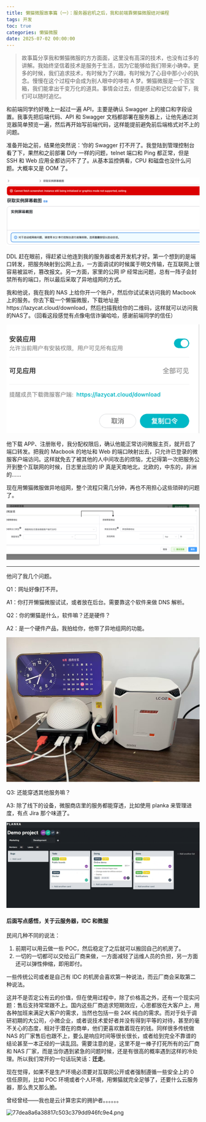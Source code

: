 ```yaml
---
title: 懒猫微服故事篇（一）：服务器宕机之后，我和前端靠懒猫微服结对编程
tags: 开发
toc: true
categories: 懒猫微服
date: 2025-07-02 00:00:00
---
```


> 故事篇分享我和懒猫微服的方方面面，这里没有高深的技术，也没有过多的讲解。我始终坚信着技术是服务于生活，因为它能够给我们带来小确幸。更多的时候，我们追求技术，有时候为了兴趣，有时候为了心目中那小小的执念。慢慢在这个过程中会成为别人眼中的哆啦 A 梦。懒猫微服是一个百宝箱，我们能拿出千变万化的道具。事情会过去，但是感动和记忆会留下，我们可以随时追忆。

和前端同学约好晚上一起过一遍 API，主要是确认 Swagger 上的接口和字段设置。我事先把后端代码、API 和 Swagger 文档都部署在服务器上，让他先通过浏览器简单预览一遍，然后再开始写前端代码，这样能提前避免前后端格式对不上的问题。

准备开始之前，结果他突然说：‘你的 Swagger 打不开了。我登陆到管理控制台看了下，果然和之前部署 Dify 一样的问题，telnet 端口和 Ping 都正常，但是 SSH 和 Web 应用全都访问不了了。从基本监控俩看，CPU 和磁盘也没什么问题。大概率又是 OOM 了。

![image-20250522074447237](https://raw.githubusercontent.com/cloudsmithy/picgo-imh/master/image-20250522074447237.png)

DDL 赶在眼前，得赶紧让他连到我的服务器或者开发机才好。第一个想到的是端口转发，把服务映射到公网上去，一方面调试的时候属于明文传输，在互联网上很容易被监听，篡改报文。另一方面，家里的公网 IP 经常出问题，总有一阵子会封禁所有的端口，所以最后采取了异地组网的方式。

我和他说，我在我的 NAS 上给你开一个账户，然后你试试来访问我的 Macbook 上的服务。你去下载一个懒猫微服，下载地址是https://lazycat.cloud/download，然后扫描我给你的二维码，这样就可以访问我的NAS了。（回看这段感觉有点像电信诈骗哈哈，感谢前端同学的信任）

![image-20250522074640499](https://raw.githubusercontent.com/cloudsmithy/picgo-imh/master/image-20250522074640499.png)

他下载 APP、注册账号，我分配权限后，确认他能正常访问微服主页，就开启了端口转发。把我的 Macbook 的地址和 Web 的端口映射出去，只允许已登录的微服客户端访问。这样就免去了被其他的人中间攻击的烦恼，尤记得第一次把服务公开到整个互联网的时候，日志里出现的 IP 真是天南地北，北欧的，中东的，非洲的......

现在用懒猫微服做异地组网，整个流程只需几分钟，再也不用担心这些琐碎的问题了。

![image-20250522064604867](https://raw.githubusercontent.com/cloudsmithy/picgo-imh/master/image-20250522064604867.png)

---

他问了我几个问题。

Q1：网址好像打不开。

A1：你打开懒猫微服试试，或者放在后台。需要靠这个软件来做 DNS 解析。

Q2：你的懒猫是什么，软件嘛？还是硬件？

A2：是一个硬件产品，我拍给你，他带了异地组网的功能。

![image-20250522064255392](https://raw.githubusercontent.com/cloudsmithy/picgo-imh/master/image-20250522064255392.png)

Q3: 还能穿透其他服务嘛？

A3: 除了线下的设备，微服商店里的服务都能穿透，比如使用 planka 来管理进度，有点 Jira 那个味道了。

![image-20250522072631446](https://raw.githubusercontent.com/cloudsmithy/picgo-imh/master/image-20250522072631446.png)

#### 后面写点感悟，关于云服务器，IDC 和微服

民间几种不同的说法：

1. 前期可以用云做一些 POC，然后稳定了之后就可以搬回自己的机房了。
2. 一切的一切都可以交给云厂商来做，一方面减轻了运维人员的负担，另一方面还可以弹性伸缩，即用即付。

一些传统公司或者是自己有 IDC 的机房会喜欢第一种说法，而云厂商会采取第二种说法。

这并不是否定公有云的价值，但在使用过程中，除了价格高之外，还有一个现实问题：售后支持常常跟不上。国内这些厂商追求短期效应，心思都放在大客户上，用各种加班来满足大客户的需求，当然也包括一些 24K 纯白的需求。而对于处于调研初期的大公司，小微企业，或者说技术爱好者并没有得到平等的对待，甚至的毫不关心的态度，相对于潜在的商单，他们更喜欢数着现在的钱。同样很多传统做 NAS 的厂家售后也跟不上，要么是响应时间等很长很长，或者给到完全不靠谱的结论甚至一本正经的一读乱回。需要注意的是，这里不是一棒子打死所有的云厂商和 NAS 厂家，而是当你遇到紧急的问题时候，还是有很高的概率遇到这样的冷处理。所以我们常开的一句话玩笑话：**迁走**。

现在觉得，如果不是生产环境必须要对互联网公开或者强制遵循一些安全上的 0 信任原则，比如 POC 环境或者个人环境，用懒猫就完全足够了，还要什么云服务器，那么贵又那么脆。

曾经曾经——我也是云计算忠实的拥护者。。。。。。

![77dea8a6a38817c503c379dd946fc9e4.png](https://lzc-playground-1301583638.cos.ap-chengdu.myqcloud.com/guidelines/459/1c0037a4-7fea-42df-a7a7-a37f6f47ae35.png "77dea8a6a38817c503c379dd946fc9e4.png")
